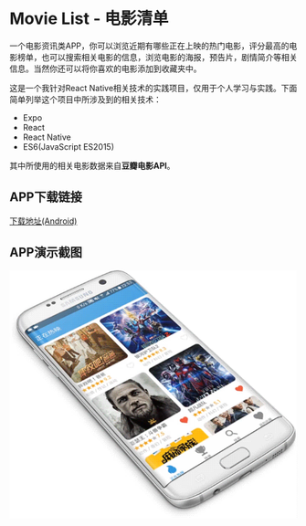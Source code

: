 # Movie List - 电影清单

一个电影资讯类APP，你可以浏览近期有哪些正在上映的热门电影，评分最高的电影榜单，也可以搜索相关电影的信息，浏览电影的海报，预告片，剧情简介等相关信息。当然你还可以将你喜欢的电影添加到收藏夹中。

这是一个我针对React Native相关技术的实践项目，仅用于个人学习与实践。下面简单列举这个项目中所涉及到的相关技术：

- Expo
- React
- React Native
- ES6(JavaScript ES2015)

其中所使用的相关电影数据来自**豆瓣电影API**。

## APP下载链接

[下载地址(Android)](http://works.flyerq.com/portfolio/movie-list/movie-list_latest.apk "电影清单")

## APP演示截图

<img src="https://github.com/flyerq/movie-list/blob/master/demo.gif" alt="Demo" width="686" />

